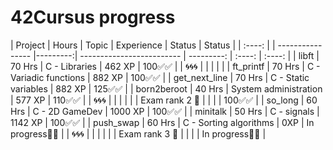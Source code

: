 # 42Cursus progress


| Project          | Hours    | Topic                     | Experience | Status | Status |
| :----: |
| ---------------- |---------:| ------------------------- | ---------: | :----: | :----: |
| libft            | 70 Hrs   | C - Libraries             | 462 XP     | 100✅✅ |
| 🌀🌀🌀            |          |                           |            |        |
| ft_printf        | 70 Hrs   | C - Variadic functions    | 882 XP     | 100✅✅ |
| get_next_line    | 70 Hrs   | C - Static variables      | 882 XP     | 125✅✅ |
| born2beroot      | 40 Hrs   | System administration     | 577 XP     | 110✅✅ |
| 🌀🌀🌀            |          |                           |            |        |
| Exam rank 2  🚩  |          |                           |            | 100✅✅ |
| so_long          | 60 Hrs   | C - 2D GameDev            | 1000 XP    | 100✅✅ |
| minitalk           | 50 Hrs   | C - signals                  | 1142 XP    | 100✅✅ |
| push_swap        | 60 Hrs   | C - Sorting algorithms    | 0XP | In progress🔄🔄 |
| 🌀🌀🌀            |          |                           |            |        |
| Exam rank 3  🚩  |          |                           |            | In progress🔄🔄 |
